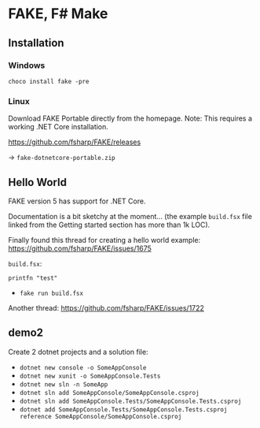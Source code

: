 # FAKE, F# Make

## Installation

### Windows

`choco install fake -pre`

### Linux

Download FAKE Portable directly from the homepage. Note: This requires a working .NET Core installation.

https://github.com/fsharp/FAKE/releases

-> `fake-dotnetcore-portable.zip`

## Hello World

FAKE version 5 has support for .NET Core.

Documentation is a bit sketchy at the moment... (the example `build.fsx` file linked from the Getting started section has more than 1k LOC).

Finally found this thread for creating a hello world example: https://github.com/fsharp/FAKE/issues/1675

`build.fsx`:
```
printfn "test"
```

- `fake run build.fsx`

Another thread: https://github.com/fsharp/FAKE/issues/1722

## demo2

Create 2 dotnet projects and a solution file:

- `dotnet new console -o SomeAppConsole`
- `dotnet new xunit -o SomeAppConsole.Tests`
- `dotnet new sln -n SomeApp`
- `dotnet sln add SomeAppConsole/SomeAppConsole.csproj`
- `dotnet sln add SomeAppConsole.Tests/SomeAppConsole.Tests.csproj`
- `dotnet add SomeAppConsole.Tests/SomeAppConsole.Tests.csproj reference SomeAppConsole/SomeAppConsole.csproj`
